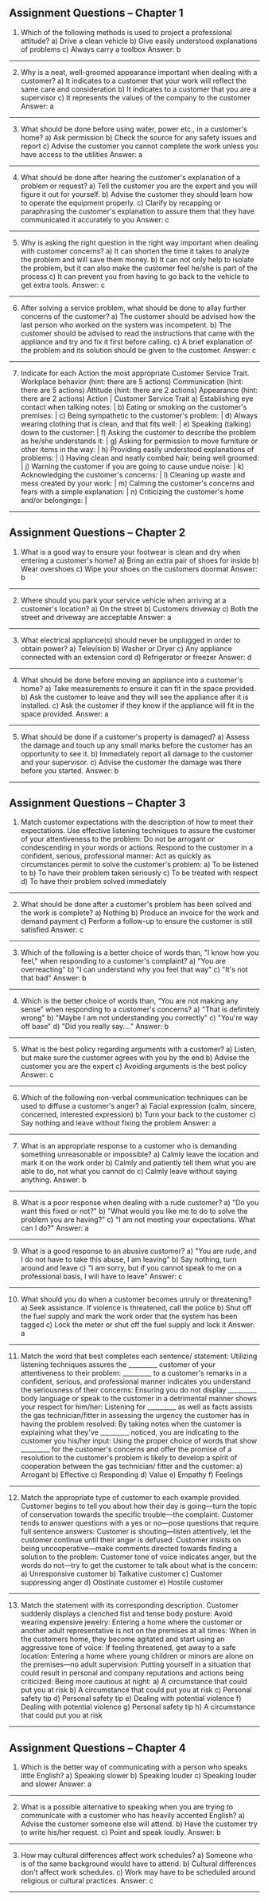 ## Assignment Questions – Chapter 1
1. Which of the following methods is used to project a professional attitude?
    a) Drive a clean vehicle
    b) Give easily understood explanations of problems
    c) Always carry a toolbox
    Answer: b
---
2. Why is a neat, well-groomed appearance important when dealing with a customer?
    a) It indicates to a customer that your work will reflect the same care and consideration
    b) It indicates to a customer that you are a supervisor
    c) It represents the values of the company to the customer
    Answer: a
---
3. What should be done before using water, power etc., in a customer's home?
    a) Ask permission
    b) Check the source for any safety issues and report
    c) Advise the customer you cannot complete the work unless you have access to the utilities
    Answer: a
---
4. What should be done after hearing the customer's explanation of a problem or request?
    a) Tell the customer you are the expert and you will figure it out for yourself.
    b) Advise the customer they should learn how to operate the equipment properly.
    c) Clarify by recapping or paraphrasing the customer's explanation to assure them that they have communicated it accurately to you
    Answer: c
---
5. Why is asking the right question in the right way important when dealing with customer concerns?
    a) It can shorten the time it takes to analyze the problem and will save them money.
    b) It can not only help to isolate the problem, but it can also make the customer feel he/she is part of the process
    c) It can prevent you from having to go back to the vehicle to get extra tools.
    Answer: c
---
6. After solving a service problem, what should be done to allay further concerns of the customer?
    a) The customer should be advised how the last person who worked on the system was incompetent.
    b) The customer should be advised to read the instructions that came with the appliance and try and fix it first before calling.
    c) A brief explanation of the problem and its solution should be given to the customer.
    Answer: c
---
7. Indicate for each Action the most appropriate Customer Service Trait.
    Workplace behavior (hint: there are 5 actions)
    Communication (hint: there are 5 actions)
    Attitude (hint: there are 2 actions)
    Appearance (hint: there are 2 actions)
    Action | Customer Service Trait
    a) Establishing eye contact when talking notes: |
    b) Eating or smoking on the customer's premises: |
    c) Being sympathetic to the customer's problem: |
    d) Always wearing clothing that is clean, and that fits well: |
    e) Speaking (talking) down to the customer: |
    f) Asking the customer to describe the problem as he/she understands it: |
    g) Asking for permission to move furniture or other items in the way: |
    h) Providing easily understood explanations of problems: |
    i) Having clean and neatly combed hair; being well groomed: |
    j) Warning the customer if you are going to cause undue noise: |
    k) Acknowledging the customer's concerns: |
    l) Cleaning up waste and mess created by your work: |
    m) Calming the customer's concerns and fears with a simple explanation: |
    n) Criticizing the customer's home and/or belongings: |
---
## Assignment Questions – Chapter 2
1. What is a good way to ensure your footwear is clean and dry when entering a customer's home?
    a) Bring an extra pair of shoes for inside
    b) Wear overshoes
    c) Wipe your shoes on the customers doormat
    Answer: b
---
2. Where should you park your service vehicle when arriving at a customer's location?
    a) On the street
    b) Customers driveway
    c) Both the street and driveway are acceptable
    Answer: a
---
3. What electrical appliance(s) should never be unplugged in order to obtain power?
    a) Television
    b) Washer or Dryer
    c) Any appliance connected with an extension cord
    d) Refrigerator or freezer
    Answer: d
---
4. What should be done before moving an appliance into a customer's home?
    a) Take measurements to ensure it can fit in the space provided.
    b) Ask the customer to leave and they will see the appliance after it is installed.
    c) Ask the customer if they know if the appliance will fit in the space provided.
    Answer: a
---
5. What should be done if a customer's property is damaged?
    a) Assess the damage and touch up any small marks before the customer has an opportunity to see it.
    b) Immediately report all damage to the customer and your supervisor.
    c) Advise the customer the damage was there before you started.
    Answer: b
---
## Assignment Questions – Chapter 3
1. Match customer expectations with the description of how to meet their expectations.
    Use effective listening techniques to assure the customer of your attentiveness to the problem: 
    Do not be arrogant or condescending in your words or actions: 
    Respond to the customer in a confident, serious, professional manner: 
    Act as quickly as circumstances permit to solve the customer's problem: 
    a) To be listened to
    b) To have their problem taken seriously
    c) To be treated with respect
    d) To have their problem solved immediately
---
2. What should be done after a customer's problem has been solved and the work is complete?
    a) Nothing
    b) Produce an invoice for the work and demand payment
    c) Perform a follow-up to ensure the customer is still satisfied
    Answer: c
---
3. Which of the following is a better choice of words than, "I know how you feel," when responding to a customer's complaint?
    a) "You are overreacting"
    b) "I can understand why you feel that way"
    c) "It's not that bad"
    Answer: b
---
4. Which is the better choice of words than, “You are not making any sense” when responding to a customer's concerns?
    a) "That is definitely wrong"
    b) "Maybe I am not understanding you correctly"
    c) "You're way off base"
    d) "Did you really say...."
    Answer: b
---
5. What is the best policy regarding arguments with a customer?
    a) Listen, but make sure the customer agrees with you by the end
    b) Advise the customer you are the expert
    c) Avoiding arguments is the best policy
    Answer: c
---
6. Which of the following non-verbal communication techniques can be used to diffuse a customer's anger?
    a) Facial expression (calm, sincere, concerned, interested expression)
    b) Turn your back to the customer
    c) Say nothing and leave without fixing the problem
    Answer: a
---
7. What is an appropriate response to a customer who is demanding something unreasonable or impossible?
    a) Calmly leave the location and mark it on the work order
    b) Calmly and patiently tell them what you are able to do, not what you cannot do
    c) Calmly leave without saying anything.
    Answer: b
---
8. What is a poor response when dealing with a rude customer?
    a) "Do you want this fixed or not?"
    b) "What would you like me to do to solve the problem you are having?"
    c) "I am not meeting your expectations. What can I do?"
    Answer: a
---
9. What is a good response to an abusive customer?
    a) "You are rude, and I do not have to take this abuse, I am leaving"
    b) Say nothing, turn around and leave
    c) "I am sorry, but if you cannot speak to me on a professional basis, I will have to leave"
    Answer: c
---
10. What should you do when a customer becomes unruly or threatening?
    a) Seek assistance. If violence is threatened, call the police
    b) Shut off the fuel supply and mark the work order that the system has been tagged
    c) Lock the meter or shut off the fuel supply and lock it
	Answer: a
---
11. Match the word that best completes each sentence/ statement:
    Utilizing listening techniques assures the _________ customer of your attentiveness to their problem: 
    _________ to a customer's remarks in a confident, serious, and professional manner indicates you understand the seriousness of their concerns:
    Ensuring you do not display _________ body language or speak to the customer in a detrimental manner shows your respect for him/her:
    Listening for _________ as well as facts assists the gas technician/fitter in assessing the urgency the customer has in having the problem resolved:
    By taking notes when the customer is explaining what they've _________ noticed, you are indicating to the customer you his/her input:
    Using the proper choice of words that show _________ for the customer's concerns and offer the promise of a resolution to the customer's problem is likely to develop a spirit of cooperation between the gas technician/ fitter and the customer:
	a) Arrogant
	b) Effective
	c) Responding
	d) Value
	e) Empathy
	f) Feelings
---
12. Match the appropriate type of customer to each example provided.
    Customer begins to tell you about how their day is going—turn the topic of conservation towards the specific trouble—the complaint:
    Customer tends to answer questions with a yes or no—pose questions that require full sentence answers:
    Customer is shouting—listen attentively, let the customer continue until their anger is defused:
    Customer insists on being uncooperative—make comments directed towards finding a solution to the problem:
    Customer tone of voice indicates anger, but the words do not—try to get the customer to talk about what is the concern:
	a) Unresponsive customer
	b) Talkative customer
	c) Customer suppressing anger
	d) Obstinate customer
	e) Hostile customer
---
13. Match the statement with its corresponding description.
    Customer suddenly displays a clenched fist and tense body posture:
    Avoid wearing expensive jewelry:
    Entering a home where the customer or another adult representative is not on the premises at all times:
    When in the customers home, they become agitated and start using an aggressive tone of voice:
    If feeling threatened, get away to a safe location:
    Entering a home where young children or minors are alone on the premises—no adult supervision: 
    Putting yourself in a situation that could result in personal and company reputations and actions being criticized:
    Being more cautious at night: 
	a) A circumstance that could put you at risk
	b) A circumstance that could put you at risk
	c) Personal safety tip
	d) Personal safety tip
	e) Dealing with potential violence
	f) Dealing with potential violence
	g) Personal safety tip
	h) A circumstance that could put you at risk
---
## Assignment Questions – Chapter 4
1. Which is the better way of communicating with a person who speaks little English?
    a) Speaking slower
    b) Speaking louder
    c) Speaking louder and slower
    Answer: a
---
2. What is a possible alternative to speaking when you are trying to communicate with a customer who has heavily accented English?
    a) Advise the customer someone else will attend.
    b) Have the customer try to write his/her request.
    c) Point and speak loudly.
    Answer: b
---
3. How may cultural differences affect work schedules?
    a) Someone who is of the same background would have to attend.
    b) Cultural differences don't affect work schedules.
    c) Work may have to be scheduled around religious or cultural practices.
    Answer: c
---